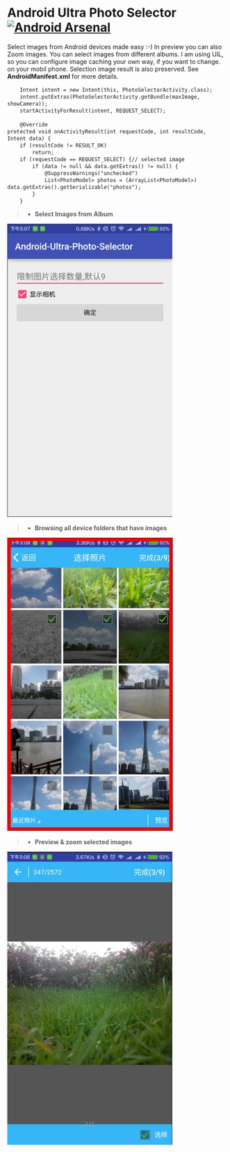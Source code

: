 Android Ultra Photo Selector [![Android Arsenal](https://img.shields.io/badge/Android%20Arsenal-Android--Ultra--Photo--Selector-brightgreen.svg?style=flat)](https://android-arsenal.com/details/1/1527)
=============================
Select images from Android devices made easy :-) In preview you can also Zoom images. You can select images from different albums. I am using UIL, so you can configure image caching your own way, if you want to change.
on your mobil phone. Selection image result is also preserved. See **AndroidManifest.xml** for more details.

		Intent intent = new Intent(this, PhotoSelectorActivity.class);
        intent.putExtras(PhotoSelectorActivity.getBundle(maxImage, showCamera));
        startActivityForResult(intent, REQUEST_SELECT);

		@Override
	protected void onActivityResult(int requestCode, int resultCode, Intent data) {
		if (resultCode != RESULT_OK)
			return;
		if (requestCode == REQUEST_SELECT) {// selected image
			if (data != null && data.getExtras() != null) {
				@SuppressWarnings("unchecked")
				List<PhotoModel> photos = (ArrayList<PhotoModel>) data.getExtras().getSerializable("photos");
			}
		}


> - **Select Images from Album**


![Select Images](https://github.com/tream/Android-Ultra-Photo-Selector/blob/master/media/image1.jpg)

> - **Browsing all device folders that have images**


![Browse Albums](https://github.com/tream/Android-Ultra-Photo-Selector/blob/master/media/image2.jpg)

> - **Preview & zoom selected images**


![Preview selected Images](https://github.com/tream/Android-Ultra-Photo-Selector/blob/master/media/image3.jpg)


